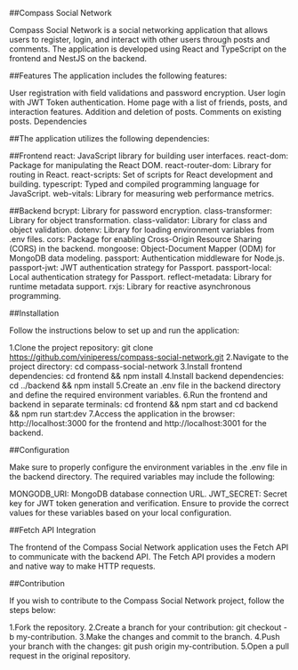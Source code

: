 ##Compass Social Network

Compass Social Network is a social networking application that allows users to register, login, and interact with other users through posts and comments. The application is developed using React and TypeScript on the frontend and NestJS on the backend.

##Features
The application includes the following features:

User registration with field validations and password encryption.
User login with JWT Token authentication.
Home page with a list of friends, posts, and interaction features.
Addition and deletion of posts.
Comments on existing posts.
Dependencies

##The application utilizes the following dependencies:

##Frontend
react: JavaScript library for building user interfaces.
react-dom: Package for manipulating the React DOM.
react-router-dom: Library for routing in React.
react-scripts: Set of scripts for React development and building.
typescript: Typed and compiled programming language for JavaScript.
web-vitals: Library for measuring web performance metrics.

##Backend
bcrypt: Library for password encryption.
class-transformer: Library for object transformation.
class-validator: Library for class and object validation.
dotenv: Library for loading environment variables from .env files.
cors: Package for enabling Cross-Origin Resource Sharing (CORS) in the backend.
mongoose: Object-Document Mapper (ODM) for MongoDB data modeling.
passport: Authentication middleware for Node.js.
passport-jwt: JWT authentication strategy for Passport.
passport-local: Local authentication strategy for Passport.
reflect-metadata: Library for runtime metadata support.
rxjs: Library for reactive asynchronous programming.

##Installation

Follow the instructions below to set up and run the application:

1.Clone the project repository: git clone <https://github.com/viniperess/compass-social-network.git>
2.Navigate to the project directory: cd compass-social-network
3.Install frontend dependencies: cd frontend && npm install
4.Install backend dependencies: cd ../backend && npm install
5.Create an .env file in the backend directory and define the required environment variables.
6.Run the frontend and backend in separate terminals: cd frontend && npm start and cd backend && npm run start:dev
7.Access the application in the browser: http://localhost:3000 for the frontend and http://localhost:3001 for the backend.

##Configuration

Make sure to properly configure the environment variables in the .env file in the backend directory. The required variables may include the following:

MONGODB_URI: MongoDB database connection URL.
JWT_SECRET: Secret key for JWT token generation and verification.
Ensure to provide the correct values for these variables based on your local configuration.

##Fetch API Integration

The frontend of the Compass Social Network application uses the Fetch API to communicate with the backend API. The Fetch API provides a modern and native way to make HTTP requests.

##Contribution

If you wish to contribute to the Compass Social Network project, follow the steps below:

1.Fork the repository.
2.Create a branch for your contribution: git checkout -b my-contribution.
3.Make the changes and commit to the branch.
4.Push your branch with the changes: git push origin my-contribution.
5.Open a pull request in the original repository.